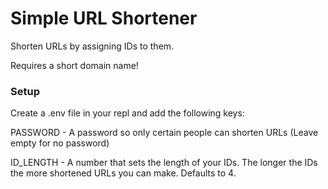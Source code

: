 # Simple URL Shortener

Shorten URLs by assigning IDs to them.

Requires a short domain name!

### Setup

Create a .env file in your repl and add the following keys:

PASSWORD - A password so only certain people can shorten URLs (Leave empty for no password)

ID_LENGTH - A number that sets the length of your IDs. The longer the IDs the more shortened URLs you can make. Defaults to 4.